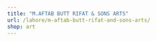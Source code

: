 ```yaml
---
title: "M.AFTAB BUTT RIFAT & SONS ARTS"
url: /lahore/m-aftab-butt-rifat-and-sons-arts/
shop: art
---
```

